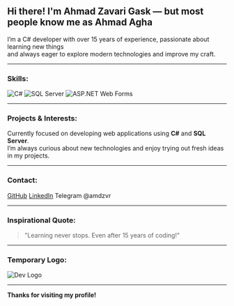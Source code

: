 ## Hi there! I'm Ahmad Zavari Gask — but most people know me as **Ahmad Agha**

I’m a C# developer with over 15 years of experience, passionate about learning new things  
and always eager to explore modern technologies and improve my craft.

---

### Skills:

![C#](https://img.shields.io/badge/C%23-239120?style=for-the-badge&logo=c-sharp&logoColor=white)
![SQL Server](https://img.shields.io/badge/SQL_Server-CC2927?style=for-the-badge&logo=microsoftsqlserver&logoColor=white)
![ASP.NET Web Forms](https://img.shields.io/badge/WebForms-512BD4?style=for-the-badge&logo=dotnet&logoColor=white)

---

### Projects & Interests:

Currently focused on developing web applications using **C#** and **SQL Server**.  
I’m always curious about new technologies and enjoy trying out fresh ideas in my projects.

---

### Contact:

[GitHub](https://github.com/amdzvr)
[LinkedIn](https://www.linkedin.com/in/amdzvr/)
Telegram
@amdzvr

---

### Inspirational Quote:

> "Learning never stops. Even after 15 years of coding!"

---

### Temporary Logo:

![Dev Logo](https://cdn-icons-png.flaticon.com/512/1055/1055687.png)

---

**Thanks for visiting my profile!**
